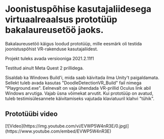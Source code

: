 <h1>Joonistuspõhise kasutajaliidesega virtuaalreaalsus prototüüp bakalaureusetöö jaoks.</h1>
<p>Bakalaureusetöö käigus loodud prototüüp, mille eesmärk oli testida joonistuspõhist VR-rakenduse kasutajaliidest.</p>
<p>Projekt tuleks avada versiooniga 2021.2.11f1</p>
<p>Testitud ainult Meta Quest 2 prillidega.</p>
<p>Sisaldab ka Windows Build'i, mida saab käivitada ilma Unity't paigaldamata. Sellekt tuleb avada kasutas "DoodleDetectionVR_Build" fail nimega "Playground.exe". Eelnevalt on vaja ühendada VR-prillid Oculus link abil Windows arvutiga. Vajab üsna võimekat arvutit. Kui prototüüp on avatud, tuleb testimisülesannete käivitamiseks vajutada klaviatuuril klahvi "tühik".</p>

<h2>Prototüübi video</h2>
[![Video](https://img.youtube.com/vi/EVWP5W4nR3E/0.jpg)](https://www.youtube.com/embed/EVWP5W4nR3E)
